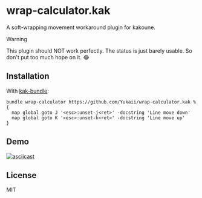 # wrap-calculator.kak

A soft-wrapping movement workaround plugin for kakoune.

> [!WARNING]
> This plugin should NOT work perfectly. The status is just barely usable.
> So don't put too much hope on it. :joy:

## Installation

With [kak-bundle](https://codeberg.org/jdugan6240/kak-bundle):

```kak
bundle wrap-calculator https://github.com/Yukaii/wrap-calculator.kak %{
  map global goto J '<esc>:unset-j<ret>' -docstring 'Line move down'
  map global goto K '<esc>:unset-k<ret>' -docstring 'Line move up'
}
```

## Demo

[![asciicast](https://asciinema.org/a/699327.svg)](https://asciinema.org/a/699327)

## License

MIT

